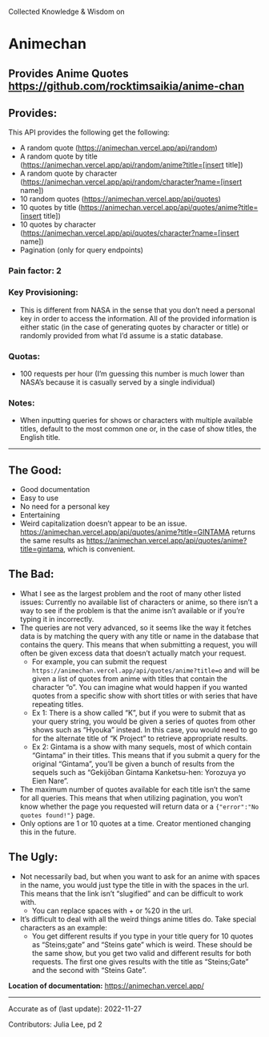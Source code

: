 Collected Knowledge & Wisdom on
# Animechan
Provides Anime Quotes
https://github.com/rocktimsaikia/anime-chan
---
## Provides:
This API provides the following get the following:
  - A random quote (https://animechan.vercel.app/api/random)
  - A random quote by title (https://animechan.vercel.app/api/random/anime?title=[insert title])
  - A random quote by character (https://animechan.vercel.app/api/random/character?name=[insert name])
  - 10 random quotes (https://animechan.vercel.app/api/quotes)
  - 10 quotes by title (https://animechan.vercel.app/api/quotes/anime?title=[insert title])
  - 10 quotes by character (https://animechan.vercel.app/api/quotes/character?name=[insert name])
- Pagination (only for query endpoints)

### Pain factor: 2

### Key Provisioning:     
- This is different from NASA in the sense that you don’t need a personal key in order to access the information. All of the provided information is either static (in the case of generating quotes by character or title) or randomly provided from what I’d assume is a static database.

### Quotas:
- 100 requests per hour (I’m guessing this number is much lower than NASA’s because it is casually served by a single individual)

### Notes:
- When inputting queries for shows or characters with multiple available titles, default to the most common one or, in the case of show titles, the English title.

---

## The Good:
- Good documentation
- Easy to use
- No need for a personal key
- Entertaining
- Weird capitalization doesn’t appear to be an issue. https://animechan.vercel.app/api/quotes/anime?title=GINTAMA returns the same results as https://animechan.vercel.app/api/quotes/anime?title=gintama, which is convenient.

## The Bad:
- What I see as the largest problem and the root of many other listed issues: Currently no available list of characters or anime, so there isn’t a way to see if the problem is that the anime isn’t available or if you’re typing it in incorrectly.
- The queries are not very advanced, so it seems like the way it fetches data is by matching the query with any title or name in the database that contains the query. This means that when submitting a request, you will often be given excess data that doesn’t actually match your request.
  - For example, you can submit the request ```https://animechan.vercel.app/api/quotes/anime?title=o``` and will be given a list of quotes from anime with titles that contain the character “o”.
  You can imagine what would happen if you wanted quotes from a specific show with short titles or with series that have repeating titles.
  - Ex 1: There is a show called “K”, but if you were to submit that as your query string, you would be given a series of quotes from other shows such as “Hyouka” instead. In this case, you would need to go for the alternate title of “K Project” to retrieve appropriate results.
  - Ex 2: Gintama is a show with many sequels, most of which contain “Gintama” in their titles. This means that if you submit a query for the original “Gintama”, you’ll be given a bunch of results from the sequels such as “Gekijōban Gintama Kanketsu-hen: Yorozuya yo Eien Nare”.
- The maximum number of quotes available for each title isn’t the same for all queries. This means that when utilizing pagination, you won’t know whether the page you requested will return data or a ```{"error":"No quotes found!"}``` page.
- Only options are 1 or 10 quotes at a time. Creator mentioned changing this in the future.

## The Ugly:
- Not necessarily bad, but when you want to ask for an anime with spaces in the name, you would just type the title in with the spaces in the url. This means that the link isn’t “slugified” and can be difficult to work with.
  - You can replace spaces with + or %20 in the url.
- It’s difficult to deal with all the weird things anime titles do. Take special characters as an example:
  - You get different results if you type in your title query for 10 quotes as “Steins;gate” and “Steins gate” which is weird. These should be the same show, but you get two valid and different results for both requests. The first one gives results with the title as “Steins;Gate” and the second with “Steins Gate”.

**Location of documentation:** https://animechan.vercel.app/

---

Accurate as of (last update):    2022-11-27

Contributors:
Julia Lee, pd 2
